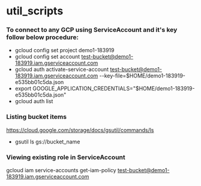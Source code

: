 # util_scripts


### To connect to any GCP using ServiceAccount and it's key follow below procedure:

* gcloud config set project demo1-183919
* gcloud config set account test-bucket@demo1-183919.iam.gserviceaccount.com
* gcloud auth activate-service-account test-bucket@demo1-183919.iam.gserviceaccount.com --key-file=$HOME/demo1-183919-e535bb01c5da.json
* export GOOGLE_APPLICATION_CREDENTIALS="$HOME/demo1-183919-e535bb01c5da.json"
* gcloud auth list

### Listing bucket items

https://cloud.google.com/storage/docs/gsutil/commands/ls

* gsutil ls gs://bucket_name

### Viewing existing role in ServiceAccount

gcloud iam service-accounts get-iam-policy test-bucket@demo1-183919.iam.gserviceaccount.com


